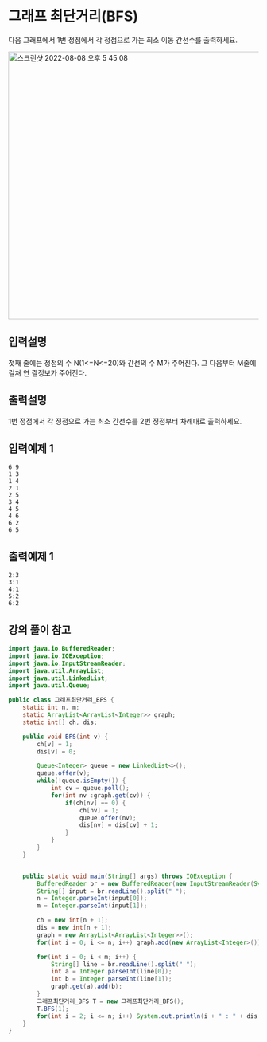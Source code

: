 # 그래프 최단거리(BFS)

다음 그래프에서 1번 정점에서 각 정점으로 가는 최소 이동 간선수를 출력하세요.

<img width="537" alt="스크린샷 2022-08-08 오후 5 45 08" src="https://user-images.githubusercontent.com/59335077/183378389-30138c9b-8ca7-416c-95b5-7f6d8f4bb73f.png">

## 입력설명
첫째 줄에는 정점의 수 N(1<=N<=20)와 간선의 수 M가 주어진다. 그 다음부터 M줄에 걸쳐 연 결정보가 주어진다.



## 출력설명
1번 정점에서 각 정점으로 가는 최소 간선수를 2번 정점부터 차례대로 출력하세요.



## 입력예제 1

```
6 9
1 3
1 4
2 1
2 5
3 4
4 5
4 6
6 2
6 5
```



## 출력예제 1

```
2:3
3:1
4:1
5:2
6:2
```



## 강의 풀이 참고

```java
import java.io.BufferedReader;
import java.io.IOException;
import java.io.InputStreamReader;
import java.util.ArrayList;
import java.util.LinkedList;
import java.util.Queue;

public class 그래프최단거리_BFS {
    static int n, m;
    static ArrayList<ArrayList<Integer>> graph;
    static int[] ch, dis;

    public void BFS(int v) {
        ch[v] = 1;
        dis[v] = 0;

        Queue<Integer> queue = new LinkedList<>();
        queue.offer(v);
        while(!queue.isEmpty()) {
            int cv = queue.poll();
            for(int nv :graph.get(cv)) {
                if(ch[nv] == 0) {
                    ch[nv] = 1;
                    queue.offer(nv);
                    dis[nv] = dis[cv] + 1;
                }
            }
        }
    }


    public static void main(String[] args) throws IOException {
        BufferedReader br = new BufferedReader(new InputStreamReader(System.in));
        String[] input = br.readLine().split(" ");
        n = Integer.parseInt(input[0]);
        m = Integer.parseInt(input[1]);

        ch = new int[n + 1];
        dis = new int[n + 1];
        graph = new ArrayList<ArrayList<Integer>>();
        for(int i = 0; i <= n; i++) graph.add(new ArrayList<Integer>());

        for(int i = 0; i < m; i++) {
            String[] line = br.readLine().split(" ");
            int a = Integer.parseInt(line[0]);
            int b = Integer.parseInt(line[1]);
            graph.get(a).add(b);
        }
        그래프최단거리_BFS T = new 그래프최단거리_BFS();
        T.BFS(1);
        for(int i = 2; i <= n; i++) System.out.println(i + " : " + dis[i]);
    }
}
```

